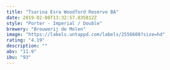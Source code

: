 ```yaml
---
title: "Tsarina Esra Woodford Reserve BA"
date: 2019-02-08T13:32:57.835812Z
style: "Porter - Imperial / Double"
brewery: "Brouwerij de Molen"
image: "https://labels.untappd.com/labels/2556608?size=hd"
rating: "4.19"
description: ""
abv: "11.9"
ibu: "93"
---
```


